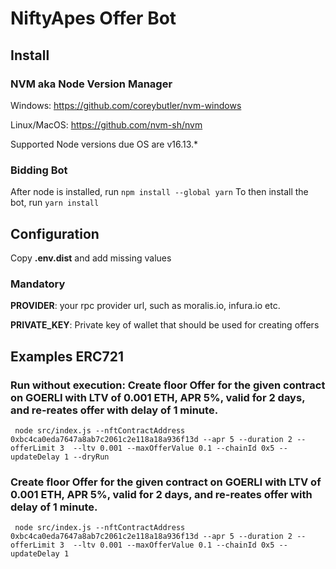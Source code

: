 # NiftyApes Offer Bot

## Install
### NVM aka Node Version Manager
Windows: https://github.com/coreybutler/nvm-windows

Linux/MacOS: https://github.com/nvm-sh/nvm

Supported Node versions due OS are v16.13.*
### Bidding Bot
After node is installed, run `npm install --global yarn`
To then install the bot, run `yarn install`
## Configuration
Copy **.env.dist** and add missing values

### Mandatory

**PROVIDER**: your rpc provider url, such as moralis.io, infura.io etc.

**PRIVATE_KEY**: Private key of wallet that should be used for creating offers

## Examples ERC721
### Run without execution: Create floor Offer for the given contract on GOERLI with LTV of 0.001 ETH, APR 5%, valid for 2 days, and re-reates offer with delay of 1 minute.
```shell
 node src/index.js --nftContractAddress 0xbc4ca0eda7647a8ab7c2061c2e118a18a936f13d --apr 5 --duration 2 --offerLimit 3  --ltv 0.001 --maxOfferValue 0.1 --chainId 0x5 --updateDelay 1 --dryRun
```
### Create floor Offer for the given contract on GOERLI with LTV of 0.001 ETH, APR 5%, valid for 2 days, and re-reates offer with delay of 1 minute.
```shell
 node src/index.js --nftContractAddress 0xbc4ca0eda7647a8ab7c2061c2e118a18a936f13d --apr 5 --duration 2 --offerLimit 3  --ltv 0.001 --maxOfferValue 0.1 --chainId 0x5 --updateDelay 1
```